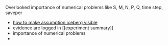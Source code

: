 Overlooked importance of numerical problems like S, M, N, P, Q, time step, saveper
-   [how to make assumption iceberg visible](https://github.com/Data4DM/BayesSD/discussions/43)
- evidence are logged in [[experiment summary]]
- importance of numerical problems
- 